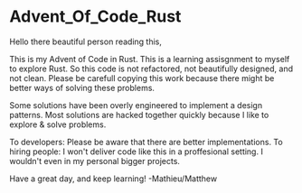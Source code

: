 # Advent_Of_Code_Rust
Hello there beautiful person reading this,

This is my Advent of Code in Rust. This is a learning assisgnment to myself to explore Rust.
So this code is not refactored, not beautifully designed, and not clean.
Please be carefull copying this work because there might be better ways of solving these problems.

Some solutions have been overly engineered to implement a design patterns.
Most solutions are hacked together quickly because I like to explore & solve problems.

To developers: Please be aware that there are better implementations.
To hiring people: I won't deliver code like this in a proffesional setting. I wouldn't even in my personal bigger projects.

Have a great day, and keep learning!
-Mathieu/Matthew

